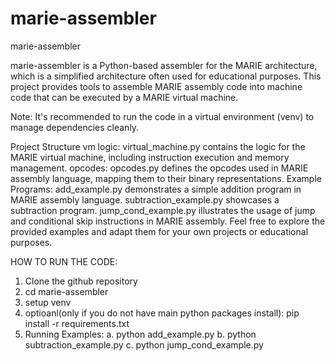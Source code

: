 # marie-assembler
marie-assembler

marie-assembler is a Python-based assembler for the MARIE architecture, which is a simplified architecture often used for educational purposes. This project provides tools to assemble MARIE assembly code into machine code that can be executed by a MARIE virtual machine.

Note: It's recommended to run the code in a virtual environment (venv) to manage dependencies cleanly.

Project Structure
vm logic: virtual_machine.py contains the logic for the MARIE virtual machine, including instruction execution and memory management.
opcodes: opcodes.py defines the opcodes used in MARIE assembly language, mapping them to their binary representations.
Example Programs:
add_example.py demonstrates a simple addition program in MARIE assembly language.
subtraction_example.py showcases a subtraction program.
jump_cond_example.py illustrates the usage of jump and conditional skip instructions in MARIE assembly.
Feel free to explore the provided examples and adapt them for your own projects or educational purposes.


HOW TO RUN THE CODE:
1. Clone the github repository
2. cd marie-assembler
3. setup venv
4. optioanl(only if you do not have main python packages install):
   pip install -r requirements.txt
5. Running Examples:
    a. python add_example.py
    b. python subtraction_example.py
    c. python jump_cond_example.py




